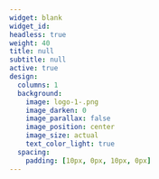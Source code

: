 ```yaml
---
widget: blank
widget_id:
headless: true
weight: 40
title: null
subtitle: null
active: true
design:
  columns: 1
  background:
    image: logo-1-.png
    image_darken: 0
    image_parallax: false
    image_position: center
    image_size: actual
    text_color_light: true
  spacing:
    padding: [10px, 0px, 10px, 0px]
---
```

